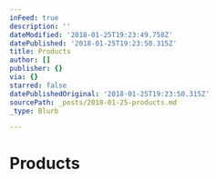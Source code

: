 ```yaml
---
inFeed: true
description: ''
dateModified: '2018-01-25T19:23:49.758Z'
datePublished: '2018-01-25T19:23:50.315Z'
title: Products
author: []
publisher: {}
via: {}
starred: false
datePublishedOriginal: '2018-01-25T19:23:50.315Z'
sourcePath: _posts/2018-01-25-products.md
_type: Blurb

---
```

# Products